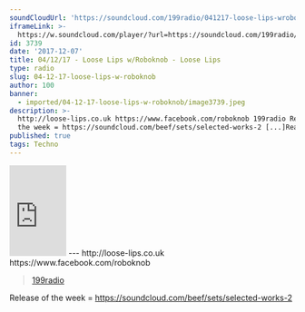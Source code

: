 ```yaml
---
soundCloudUrl: 'https://soundcloud.com/199radio/041217-loose-lips-wroboknob'
iframeLink: >-
  https://w.soundcloud.com/player/?url=https://soundcloud.com/199radio/041217-loose-lips-wroboknob&color=00aabb&auto_play=false&hide_related=false&show_comments=true&show_user=true&show_reposts=false
id: 3739
date: '2017-12-07'
title: 04/12/17 - Loose Lips w/Roboknob - Loose Lips
type: radio
slug: 04-12-17-loose-lips-w-roboknob
author: 100
banner:
  - imported/04-12-17-loose-lips-w-roboknob/image3739.jpeg
description: >-
  http://loose-lips.co.uk https://www.facebook.com/roboknob 199radio Release of
  the week = https://soundcloud.com/beef/sets/selected-works-2 [...]Read More...
published: true
tags: Techno
---
```

<iframe id="sc-widget" title="title" width="100" height="160" scrolling="no" frameborder="yes" allow="autoplay" src="https://w.soundcloud.com/player/?url=https://soundcloud.com/199radio/041217-loose-lips-wroboknob&amp;color=00aabb&amp;auto_play=false&amp;hide_related=false&amp;show_comments=true&amp;show_user=true&amp;show_reposts=false"></iframe>
---
http://loose-lips.co.uk  
https://www.facebook.com/roboknob

> [199radio](https://newriverstudios.com/199radio/)

<iframe class="wp-embedded-content" sandbox="allow-scripts" security="restricted" style="position: absolute; clip: rect(1px, 1px, 1px, 1px);" title="“199radio” — New River Studios" src="https://newriverstudios.com/199radio/embed/#?secret=Mb7Z9XGTOE" data-secret="Mb7Z9XGTOE" width="600" height="338" frameborder="0" marginwidth="0" marginheight="0" scrolling="no"></iframe>

Release of the week = https://soundcloud.com/beef/sets/selected-works-2